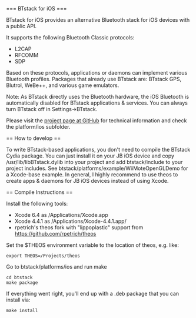 === BTstack for iOS ===

BTstack for iOS provides an alternative Bluetooth stack for iOS devices with a public API.

It supports the following Bluetooth Classic protocols:
- L2CAP
- RFCOMM
- SDP

Based on these protocols, applications or daemons can implement various Bluetooth profiles.
Packages that already use BTstack are: BTstack GPS, Blutrol, WeBe++, and various game emulators. 

Note: As BTstack directly uses the Bluetooth hardware, the iOS Bluetooth is automatically disabled for BTstack applications & services. You can always turn BTstack off in Settings->BTstack.

Please visit the [project page at GitHub](https://github.com/bluekitchen/btstack/) for technical information and check the platform/ios subfolder.

== How to develop ==

To write BTstack-based applications, you don't need to compile the BTstack Cydia package. You can just install it on your 
JB iOS device and copy /usr/lib/libBTstack.dylib into your project and add btstack/include to your project includes. 
See btstack/platforms/example/WiiMoteOpenGLDemo for a Xcode-base example. In general, I highly recommend to use theos
to create apps & daemons for JB iOS devices instead of using Xcode.

== Compile Instructions ==

Install the following tools:
- Xcode 6.4 as /Applications/Xcode.app
- Xcode 4.4.1 as /Applications/Xcode-4.4.1.app/
- rpetrich's theos fork with "lippoplastic" support from https://github.com/rpetrich/theos

Set the $THEOS environment variable to the location of theos, e.g. like:

	export THEOS=/Projects/theos

Go to btstack/platforms/ios and run make

	cd btstack
	make package

If everything went right, you'll end up with a .deb package that you can install via:

	make install



